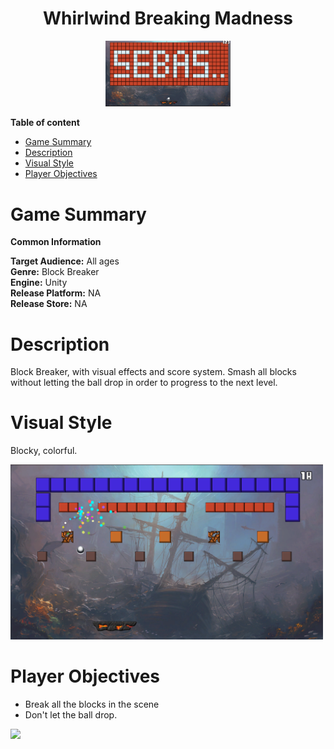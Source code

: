 <div align="center">
  <h1>Whirlwind Breaking Madness</h1>
</div>

<div align="center"> 
  <img src="images/Logo.PNG" width="200">
</div>

**Table of content**
- [Game Summary](#game-summary)
- [Description](#description)
- [Visual Style](#visual-style)
- [Player Objectives](#player-objectives)

# Game Summary

**Common Information**

**Target Audience:** All ages <br>
**Genre:** Block Breaker <br>
**Engine:** Unity <br>
**Release Platform:** NA <br>
**Release Store:** NA <br>

# Description

Block Breaker, with visual effects and score system. Smash all blocks without letting the ball drop in order to progress to the next level.

# Visual Style
Blocky, colorful.

<img src="images/screenshot.png" width="500">

# Player Objectives
- Break all the blocks in the scene
- Don't let the ball drop.

<img src="images/gameplay.gif" width="500">
